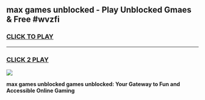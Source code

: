 
## max games unblocked - Play Unblocked Gmaes & Free #wvzfi
<h3>
<a href="https://premium.freeplayer.one?title=max_games_unblocked&ref=03M">CLICK TO PLAY</a></h3>
<hr>

<h3>
<a href="https://premium.freeplayer.one?title=max_games_unblocked&ref=03M">CLICK 2 PLAY</a>
  
</h3>

<a href="https://premium.freeplayer.one?title=max_games_unblocked&ref=03M"><img src="https://clearcache.store/games.png"></a>


**max games unblocked games unblocked: Your Gateway to Fun and Accessible Online Gaming**
